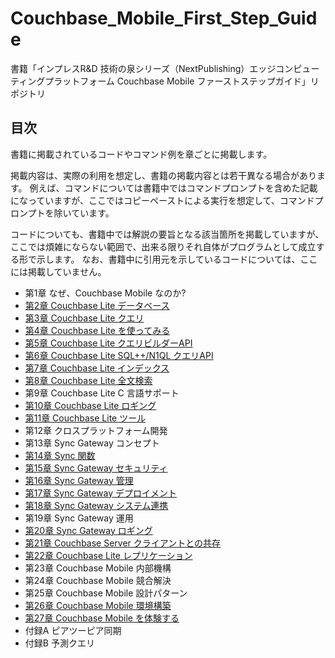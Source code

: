 # Couchbase_Mobile_First_Step_Guide

書籍「インプレスR&D 技術の泉シリーズ（NextPublishing）エッジコンピューティングプラットフォーム Couchbase Mobile ファーストステップガイド」リポジトリ

## 目次

書籍に掲載されているコードやコマンド例を章ごとに掲載します。

掲載内容は、実際の利用を想定し、書籍の掲載内容とは若干異なる場合があります。
例えば、コマンドについては書籍中ではコマンドプロンプトを含めた記載になっていますが、ここではコピーペーストによる実行を想定して、コマンドプロンプトを除いています。

コードについても、書籍中では解説の要旨となる該当箇所を掲載していますが、ここでは煩雑にならない範囲で、出来る限りそれ自体がプログラムとして成立する形で示します。
なお、書籍中に引用元を示しているコードについては、ここには掲載していません。

- 第1章 なぜ、Couchbase Mobile なのか?
- [第2章 Couchbase Lite データベース](./cbl-database)
- [第3章 Couchbase Lite クエリ](./cbl-query)
- [第4章 Couchbase Lite を使ってみる](./cbl-getting-started)
- [第5章 Couchbase Lite クエリビルダーAPI](./cbl-querybuilder)
- [第6章 Couchbase Lite SQL++/N1QL クエリAPI](./cbl-n1ql)
- [第7章 Couchbase Lite インデックス](./cbl-index)
- [第8章 Couchbase Lite 全文検索](./cbl-fts)
- 第9章 Couchbase Lite C 言語サポート
- [第10章 Couchbase Lite ロギング](./cbl-log)
- [第11章 Couchbase Lite ツール](./cbl-tool)
- 第12章 クロスプラットフォーム開発
- 第13章 Sync Gateway コンセプト
- [第14章 Sync 関数](./sg-sync-function)
- [第15章 Sync Gateway セキュリティ](./sg-security)
- [第16章 Sync Gateway 管理](./sg-management)
- [第17章 Sync Gateway デプロイメント](./sg-deploy)
- [第18章 Sync Gateway システム連携](./sg-integration)
- 第19章 Sync Gateway 運用
- [第20章 Sync Gateway ロギング](./sg-log)
- [第21章 Couchbase Server クライアントとの共存](./sg-with-cb)
- [第22章 Couchbase Lite レプリケーション](./cbl-replication)
- 第23章 Couchbase Mobile 内部機構
- 第24章 Couchbase Mobile 競合解決
- 第25章 Couchbase Mobile 設計パターン
- [第26章 Couchbase Mobile 環境構築](./cbm-environment)
- [第27章 Couchbase Mobile を体験する](./cbm-tutorial)
- 付録A ピアツーピア同期
- 付録B 予測クエリ

